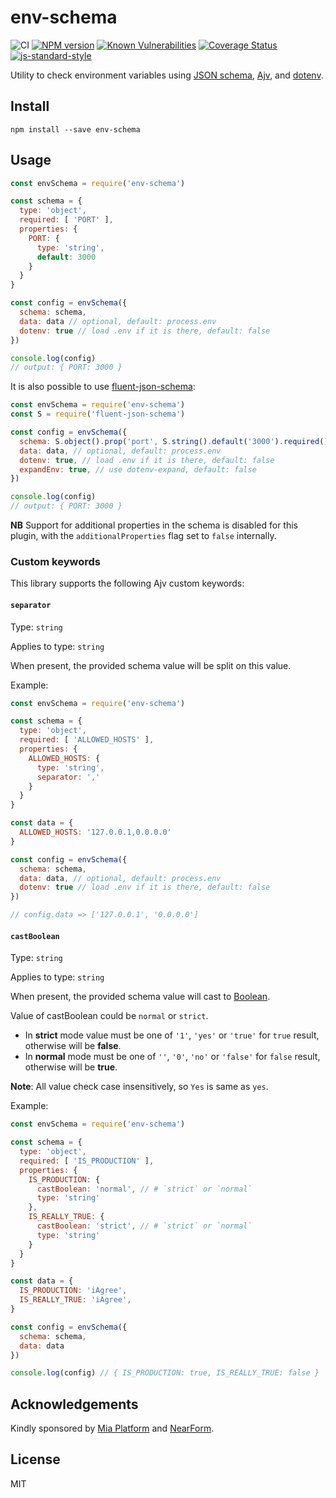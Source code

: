 # env-schema

![CI](https://github.com/fastify/env-schema/workflows/CI/badge.svg)
[![NPM version](https://img.shields.io/npm/v/env-schema.svg?style=flat)](https://www.npmjs.com/package/env-schema)
[![Known Vulnerabilities](https://snyk.io/test/github/fastify/env-schema/badge.svg)](https://snyk.io/test/github/fastify/env-schema)
[![Coverage Status](https://coveralls.io/repos/github/fastify/env-schema/badge.svg?branch=master)](https://coveralls.io/github/fastify/env-schema?branch=master)
[![js-standard-style](https://img.shields.io/badge/code%20style-standard-brightgreen.svg?style=flat)](https://standardjs.com/)

Utility to check environment variables using [JSON schema](https://json-schema.org/), [Ajv](http://npm.im/ajv), and
[dotenv](http://npm.im/dotenv).

## Install

```
npm install --save env-schema
```

## Usage

```js
const envSchema = require('env-schema')

const schema = {
  type: 'object',
  required: [ 'PORT' ],
  properties: {
    PORT: {
      type: 'string',
      default: 3000
    }
  }
}

const config = envSchema({
  schema: schema,
  data: data // optional, default: process.env
  dotenv: true // load .env if it is there, default: false
})

console.log(config)
// output: { PORT: 3000 }
```

It is also possible to use [fluent-json-schema](http://npm.im/fluent-json-schema):

```js
const envSchema = require('env-schema')
const S = require('fluent-json-schema')

const config = envSchema({
  schema: S.object().prop('port', S.string().default('3000').required()),
  data: data, // optional, default: process.env
  dotenv: true, // load .env if it is there, default: false
  expandEnv: true, // use dotenv-expand, default: false
})

console.log(config)
// output: { PORT: 3000 }
```

**NB** Support for additional properties in the schema is disabled for this plugin, with the `additionalProperties` flag set to `false` internally.

### Custom keywords
This library supports the following Ajv custom keywords:

#### `separator`
Type: `string`

Applies to type: `string`

When present, the provided schema value will be split on this value.

Example:
```js
const envSchema = require('env-schema')

const schema = {
  type: 'object',
  required: [ 'ALLOWED_HOSTS' ],
  properties: {
    ALLOWED_HOSTS: {
      type: 'string',
      separator: ','
    }
  }
}

const data = {
  ALLOWED_HOSTS: '127.0.0.1,0.0.0.0'
}

const config = envSchema({
  schema: schema,
  data: data, // optional, default: process.env
  dotenv: true // load .env if it is there, default: false
}) 

// config.data => ['127.0.0.1', '0.0.0.0']
```

#### `castBoolean`
Type: `string`

Applies to type: `string`

When present, the provided schema value will cast to [Boolean](https://developer.mozilla.org/en-US/docs/Web/JavaScript/Reference/Global_Objects/Boolean).

Value of castBoolean could be `normal` or `strict`.

* In **strict** mode value must be one of `'1'`, `'yes'` or `'true'` for `true` result, otherwise will be **false**.
* In **normal** mode must be one of `''`, `'0'`, `'no'` or `'false'` for `false` result, otherwise will be **true**.

**Note**: All value check case insensitively, so `Yes` is same as `yes`.

Example:
```js
const envSchema = require('env-schema')

const schema = {
  type: 'object',
  required: [ 'IS_PRODUCTION' ],
  properties: {
    IS_PRODUCTION: {
      castBoolean: 'normal', // # `strict` or `normal`
      type: 'string'
    },
    IS_REALLY_TRUE: {
      castBoolean: 'strict', // # `strict` or `normal`
      type: 'string'
    }
  }
}

const data = {
  IS_PRODUCTION: 'iAgree',
  IS_REALLY_TRUE: 'iAgree',
}

const config = envSchema({
  schema: schema,
  data: data
}) 

console.log(config) // { IS_PRODUCTION: true, IS_REALLY_TRUE: false }
```

## Acknowledgements

Kindly sponsored by [Mia Platform](https://www.mia-platform.eu/) and
[NearForm](https://nearform.com).

## License

MIT
